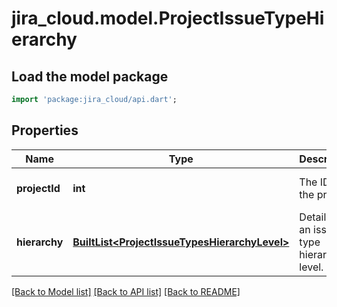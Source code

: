 # jira_cloud.model.ProjectIssueTypeHierarchy

## Load the model package
```dart
import 'package:jira_cloud/api.dart';
```

## Properties
Name | Type | Description | Notes
------------ | ------------- | ------------- | -------------
**projectId** | **int** | The ID of the project. | [optional] [default to null]
**hierarchy** | [**BuiltList&lt;ProjectIssueTypesHierarchyLevel&gt;**](ProjectIssueTypesHierarchyLevel.md) | Details of an issue type hierarchy level. | [optional] [default to const []]

[[Back to Model list]](../README.md#documentation-for-models) [[Back to API list]](../README.md#documentation-for-api-endpoints) [[Back to README]](../README.md)


